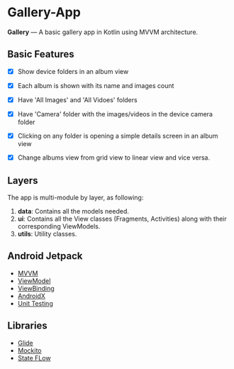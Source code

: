 # Gallery-App
**Gallery** — A basic gallery app in Kotlin using MVVM architecture.

## Basic Features
-   [x] Show device folders in an album view
-   [x] Each album is shown with its name and images count
-   [x] Have 'All Images' and 'All Vidoes' folders
-   [x] Have 'Camera' folder with the images/videos in the device camera folder
-   [x] Clicking on any folder is opening a simple details screen in an album view
-   [x] Change albums view from grid view to linear view and vice versa.



## Layers
The app is multi-module by layer, as following:
1. **data**: Contains all the models needed.
2. **ui**: Contains all the View classes (Fragments, Activities) along with their corresponding ViewModels.
3. **utils**: Utility classes.


## Android Jetpack
-   [MVVM](https://developer.android.com/jetpack/guide)
-   [ViewModel](https://developer.android.com/topic/libraries/architecture/viewmodel)
-   [ViewBinding](https://developer.android.com/topic/libraries/view-binding)
-   [AndroidX](https://developer.android.com/jetpack/androidx)
-   [Unit Testing](https://developer.android.com/training/testing/unit-testing)

## Libraries 
-   [Glide](https://github.com/bumptech/glide)
-   [Mockito](https://site.mockito.org/)
-   [State FLow](https://medium.com/androiddevelopers/a-safer-way-to-collect-flows-from-android-uis-23080b1f8bda)

